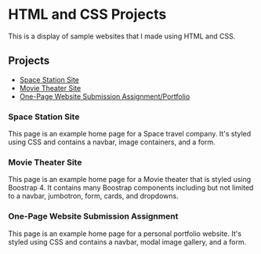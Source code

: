 # HTML and CSS Projects

This is a display of sample websites that I made using HTML and CSS.

## Projects

- [Space Station Site](https://aganauskaite.github.io/HTML-and-CSS-projects/Academy_cinemas_bootstrap/academy_cinemas.html)
- [Movie Theater Site](https://aganauskaite.github.io/HTML-and-CSS-projects/OnePageWebsite/Galaxy.html)
- [One-Page Website Submission Assignment/Portfolio](https://aganauskaite.github.io/)


### Space Station Site

This page is an example home page for a Space travel company. It's styled using CSS and contains a navbar, image containers, and a form.

### Movie Theater Site

This page is an example home page for a Movie theater that is styled using Boostrap 4. It contains many Boostrap components including but not limited to a navbar, jumbotron, form, cards, and dropdowns.

### One-Page Website Submission Assignment

This page is an example home page for a personal portfolio website. It's styled using CSS and contains a navbar, modal image gallery, and a form.
